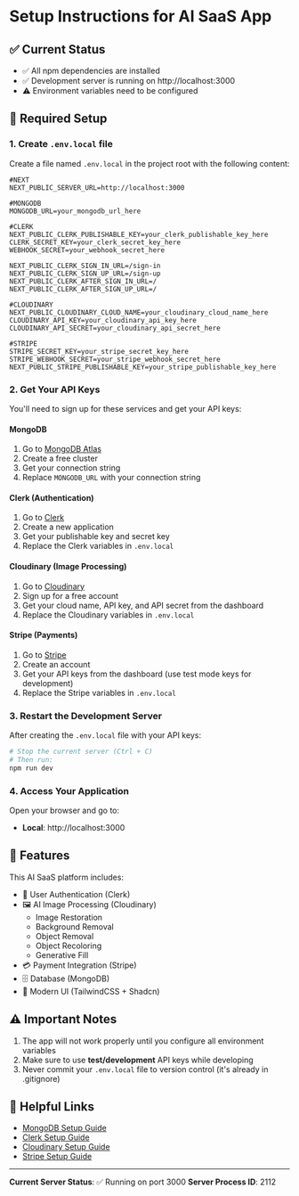 # Setup Instructions for AI SaaS App

## ✅ Current Status

- ✅ All npm dependencies are installed
- ✅ Development server is running on http://localhost:3000
- ⚠️ Environment variables need to be configured

## 🔧 Required Setup

### 1. Create `.env.local` file

Create a file named `.env.local` in the project root with the following content:

```env
#NEXT
NEXT_PUBLIC_SERVER_URL=http://localhost:3000

#MONGODB
MONGODB_URL=your_mongodb_url_here

#CLERK
NEXT_PUBLIC_CLERK_PUBLISHABLE_KEY=your_clerk_publishable_key_here
CLERK_SECRET_KEY=your_clerk_secret_key_here
WEBHOOK_SECRET=your_webhook_secret_here

NEXT_PUBLIC_CLERK_SIGN_IN_URL=/sign-in
NEXT_PUBLIC_CLERK_SIGN_UP_URL=/sign-up
NEXT_PUBLIC_CLERK_AFTER_SIGN_IN_URL=/
NEXT_PUBLIC_CLERK_AFTER_SIGN_UP_URL=/

#CLOUDINARY
NEXT_PUBLIC_CLOUDINARY_CLOUD_NAME=your_cloudinary_cloud_name_here
CLOUDINARY_API_KEY=your_cloudinary_api_key_here
CLOUDINARY_API_SECRET=your_cloudinary_api_secret_here

#STRIPE
STRIPE_SECRET_KEY=your_stripe_secret_key_here
STRIPE_WEBHOOK_SECRET=your_stripe_webhook_secret_here
NEXT_PUBLIC_STRIPE_PUBLISHABLE_KEY=your_stripe_publishable_key_here
```

### 2. Get Your API Keys

You'll need to sign up for these services and get your API keys:

#### MongoDB

1. Go to [MongoDB Atlas](https://www.mongodb.com/)
2. Create a free cluster
3. Get your connection string
4. Replace `MONGODB_URL` with your connection string

#### Clerk (Authentication)

1. Go to [Clerk](https://clerk.com/)
2. Create a new application
3. Get your publishable key and secret key
4. Replace the Clerk variables in `.env.local`

#### Cloudinary (Image Processing)

1. Go to [Cloudinary](https://cloudinary.com/)
2. Sign up for a free account
3. Get your cloud name, API key, and API secret from the dashboard
4. Replace the Cloudinary variables in `.env.local`

#### Stripe (Payments)

1. Go to [Stripe](https://stripe.com)
2. Create an account
3. Get your API keys from the dashboard (use test mode keys for development)
4. Replace the Stripe variables in `.env.local`

### 3. Restart the Development Server

After creating the `.env.local` file with your API keys:

```bash
# Stop the current server (Ctrl + C)
# Then run:
npm run dev
```

### 4. Access Your Application

Open your browser and go to:

- **Local**: http://localhost:3000

## 📝 Features

This AI SaaS platform includes:

- 🔐 User Authentication (Clerk)
- 🖼️ AI Image Processing (Cloudinary)
  - Image Restoration
  - Background Removal
  - Object Removal
  - Object Recoloring
  - Generative Fill
- 💳 Payment Integration (Stripe)
- 🗄️ Database (MongoDB)
- 🎨 Modern UI (TailwindCSS + Shadcn)

## ⚠️ Important Notes

1. The app will not work properly until you configure all environment variables
2. Make sure to use **test/development** API keys while developing
3. Never commit your `.env.local` file to version control (it's already in .gitignore)

## 🔗 Helpful Links

- [MongoDB Setup Guide](https://www.mongodb.com/docs/atlas/getting-started/)
- [Clerk Setup Guide](https://clerk.com/docs/quickstarts/nextjs)
- [Cloudinary Setup Guide](https://cloudinary.com/documentation/node_integration)
- [Stripe Setup Guide](https://stripe.com/docs/development/quickstart)

---

**Current Server Status**: ✅ Running on port 3000
**Server Process ID**: 2112
